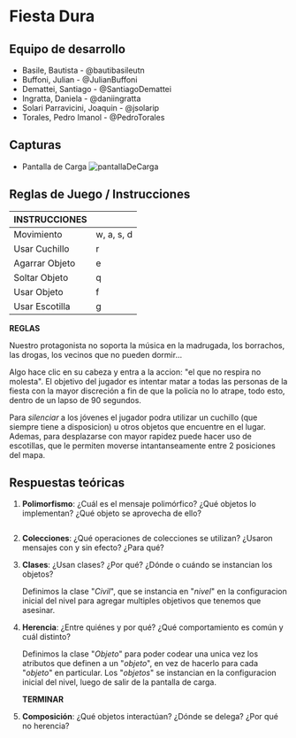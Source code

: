 # Fiesta Dura
## Equipo de desarrollo

- Basile, Bautista - @bautibasileutn
- Buffoni, Julian - @JulianBuffoni
- Demattei, Santiago - @SantiagoDemattei
- Ingratta, Daniela - @daniingratta
- Solari Parravicini, Joaquin - @jsolarip
- Torales, Pedro Imanol - @PedroTorales
## Capturas

- Pantalla de Carga
![pantallaDeCarga](https://imgur.com/RbzasyD.png)

## Reglas de Juego / Instrucciones

|INSTRUCCIONES               |            |
|---------------|------------|
|Movimiento     | w, a, s, d |
|Usar Cuchillo  |     r      |
|Agarrar Objeto |     e      |
|Soltar Objeto  |     q      |
|Usar Objeto    |     f      |
|Usar Escotilla |     g      |

**REGLAS**

Nuestro protagonista no soporta la música en la madrugada, los borrachos, las drogas, los vecinos que no pueden dormir…

Algo hace clic en su cabeza y entra a la accion: "el que no respira no molesta".
El objetivo del jugador es intentar matar a todas las personas de la fiesta con la mayor discreción a fin de que la policía no lo atrape, todo esto, dentro de un lapso de 90 segundos.

Para *silenciar* a los jóvenes el jugador podra utilizar un cuchillo (que siempre tiene a disposicion) u otros objetos que encuentre en el lugar. Ademas, para desplazarse con mayor rapidez puede hacer uso de escotillas, que le permiten moverse intantanseamente entre 2 posiciones del mapa.
## Respuestas teóricas

1. **Polimorfismo**: ¿Cuál es el mensaje polimórfico? ¿Qué objetos lo implementan? ¿Qué objeto se aprovecha de ello?

```wollok

```

2. **Colecciones**: ¿Qué operaciones de colecciones se utilizan? ¿Usaron mensajes con y sin efecto? ¿Para qué?



3. **Clases**: ¿Usan clases? ¿Por qué? ¿Dónde o cuándo se instancian los objetos?

    Definimos la clase "*Civil*", que se instancia en "*nivel*" en la configuracion inicial del nivel para agregar multiples objetivos que tenemos que asesinar.

4. **Herencia**: ¿Entre quiénes y por qué? ¿Qué comportamiento es común y cuál distinto?

    Definimos la clase "*Objeto*" para poder codear una unica vez los atributos que definen a un "*objeto*", en vez de hacerlo para cada "*objeto*" en particular.
    Los "*objetos*" se instancian en la configuracion inicial del nivel, luego de salir de la pantalla de carga.

    **TERMINAR**

5. **Composición**: ¿Qué objetos interactúan? ¿Dónde se delega? ¿Por qué no herencia?

